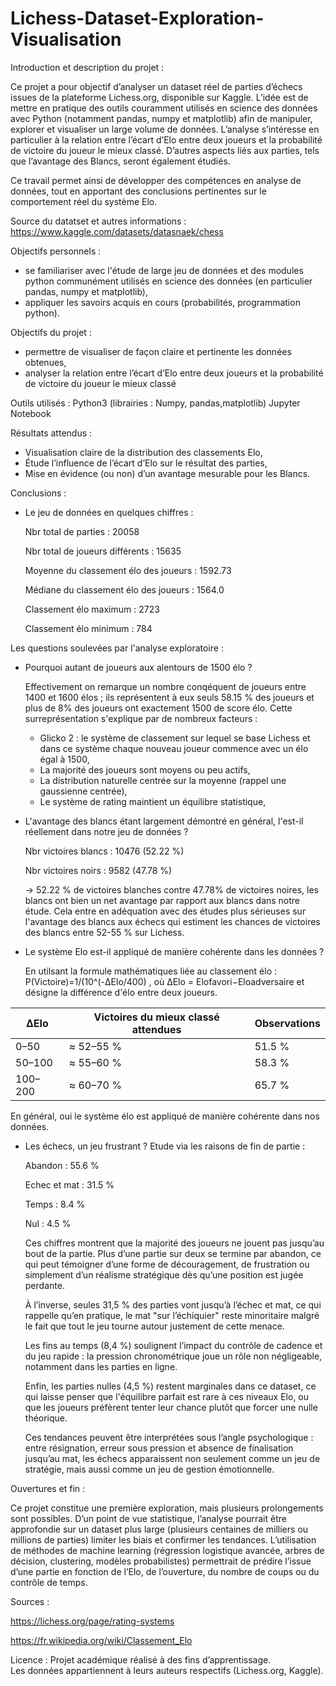 
# Lichess-Dataset-Exploration-Visualisation

Introduction et description du projet :

Ce projet a pour objectif d’analyser un dataset réel de parties d’échecs issues de la plateforme Lichess.org, disponible sur Kaggle. 
L’idée est de mettre en pratique des outils couramment utilisés en science des données avec Python (notamment pandas, numpy et matplotlib) afin de manipuler, explorer et visualiser un large volume de données.
L’analyse s’intéresse en particulier à la relation entre l’écart d’Elo entre deux joueurs et la probabilité de victoire du joueur le mieux classé. D’autres aspects liés aux parties, tels que l’avantage des Blancs, seront également étudiés.

Ce travail permet ainsi de développer des compétences en analyse de données, tout en apportant des conclusions pertinentes sur le comportement réel du système Elo.

Source du datatset et autres informations :
https://www.kaggle.com/datasets/datasnaek/chess

Objectifs personnels :
- se familiariser avec l'étude de large jeu de données et des modules python communément utilisés en science des données (en particulier pandas, numpy et matplotlib),
- appliquer les savoirs acquis en cours (probabilités, programmation python).

Objectifs du projet :
- permettre de visualiser de façon claire et pertinente les données obtenues,
- analyser la relation entre l’écart d’Elo entre deux joueurs et la probabilité de victoire du joueur le mieux classé

Outils utilisés :
Python3 (librairies : Numpy, pandas,matplotlib)
Jupyter Notebook

Résultats attendus :
- Visualisation claire de la distribution des classements Elo,
- Étude l’influence de l’écart d’Elo sur le résultat des parties,
- Mise en évidence (ou non) d’un avantage mesurable pour les Blancs.

Conclusions : 

- Le jeu de données en quelques chiffres :

  Nbr total de parties :  20058

  Nbr total de joueurs différents : 15635
  
  Moyenne du classement élo des joueurs : 1592.73
  
  Médiane du classement élo des joueurs : 1564.0
  
  Classement élo maximum : 2723
  
  Classement élo minimum : 784
  
Les questions soulevées par l'analyse exploratoire :

- Pourquoi autant de joueurs aux alentours de 1500 élo ?

  Effectivement on remarque un nombre conqéquent de joueurs entre 1400 et 1600 élos ; ils représentent à eux seuls 58.15 % des joueurs et plus de 8% des joueurs ont exactement 1500 de score élo. Cette surreprésentation s'explique par de nombreux facteurs :
  - Glicko 2 : le système de classement sur lequel se base Lichess et dans ce système chaque nouveau joueur commence avec un élo égal à 1500,
  - La majorité des joueurs sont moyens ou peu actifs,
  - La distribution naturelle centrée sur la moyenne (rappel une gaussienne centrée),
  - Le système de rating maintient un équilibre statistique,
  
- L'avantage des blancs étant largement démontré en général, l'est-il réellement dans notre jeu de données ?

  Nbr victoires blancs : 10476 (52.22 %)

  Nbr victoires noirs : 9582 (47.78 %)
  
  ->  52.22 % de victoires blanches contre 47.78% de victoires noires, les blancs ont bien un net avantage par rapport aux blancs dans notre étude. Cela entre en adéquation avec des études plus sérieuses sur l'avantage des blancs aux échecs qui estiment les chances de victoires des blancs entre  52-55 % sur Lichess.

- Le système Elo est-il appliqué de manière cohérente dans les données ?

  En utilsant la formule mathématiques liée au classement élo : P(Victoire)=1/(10^(-ΔElo/400​) , où ΔElo = Elofavori​−Eloadversaire​ et désigne la différence d'élo entre deux joueurs.

  
|   ΔElo    | Victoires du mieux classé attendues | Observations       |
| --------- | ----------------------------------- | ------------------ |
| 0–50      | ≈ 52–55 %                           | 51.5 %             |
| 50–100    | ≈ 55–60 %                           | 58.3 %             |
| 100–200   | ≈ 60–70 %                           | 65.7 %             | 

En général, oui le système élo est appliqué de manière cohérente dans nos données.

- Les échecs, un jeu frustrant ? Etude via les raisons de fin de partie :
  
  Abandon : 55.6 %
  
  Echec et mat : 31.5 %
  
  Temps : 8.4 %
  
  Nul : 4.5 %

  Ces chiffres montrent que la majorité des joueurs ne jouent pas jusqu’au bout de la partie. Plus d’une partie sur deux se termine par abandon, ce qui peut témoigner d’une forme de découragement, de frustration ou simplement d’un réalisme stratégique dès qu’une position est jugée perdante.

  À l’inverse, seules 31,5 % des parties vont jusqu’à l’échec et mat, ce qui rappelle qu’en pratique, le mat "sur l’échiquier" reste minoritaire malgré le fait que tout le jeu tourne autour justement de cette menace.

  Les fins au temps (8,4 %) soulignent l’impact du contrôle de cadence et du jeu rapide : la pression chronométrique joue un rôle non négligeable, notamment dans les parties en ligne.

  Enfin, les parties nulles (4,5 %) restent marginales dans ce dataset, ce qui laisse penser que l'équilibre parfait est rare à ces niveaux Elo, ou que les joueurs préfèrent tenter leur chance plutôt que forcer une nulle théorique.

  Ces tendances peuvent être interprétées sous l’angle psychologique : entre résignation, erreur sous pression et absence de finalisation jusqu’au mat, les échecs apparaissent non seulement comme un jeu de stratégie, mais aussi comme un jeu de gestion émotionnelle.


Ouvertures et fin :

Ce projet constitue une première exploration, mais plusieurs prolongements sont possibles.
D’un point de vue statistique, l’analyse pourrait être approfondie sur un dataset plus large (plusieurs centaines de milliers ou millions de parties) limiter les biais et confirmer les tendances. L’utilisation de méthodes de machine learning (régression logistique avancée, arbres de décision, clustering, modèles probabilistes) permettrait de prédire l’issue d’une partie en fonction de l’Elo, de l’ouverture, du nombre de coups ou du contrôle de temps.

Sources :

https://lichess.org/page/rating-systems

https://fr.wikipedia.org/wiki/Classement_Elo

Licence :
Projet académique réalisé à des fins d’apprentissage.  
Les données appartiennent à leurs auteurs respectifs (Lichess.org, Kaggle).
